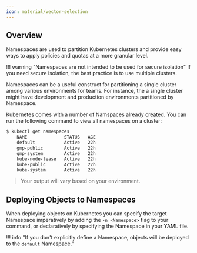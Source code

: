 ```yaml
---
icon: material/vector-selection
---
```

## Overview
Namespaces are used to partition Kubernetes clusters and provide easy ways to apply policies and quotas at a more granular level.  

!!! warning "Namespaces are not intended to be used for secure isolation"
    If you need secure isolation, the best practice is to use multiple clusters.

Namespaces can be a useful construct for partitioning a single cluster among various environments for teams. For instance, the a single cluster might have development and production environments partitioned by Namespace.  

Kubernetes comes with a number of Namspaces already created. You can run the following command to view all namespaces on a cluster:  

``` bash
$ kubectl get namespaces
    NAME              STATUS   AGE
    default           Active   22h
    gmp-public        Active   22h
    gmp-system        Active   22h
    kube-node-lease   Active   22h
    kube-public       Active   22h
    kube-system       Active   22h
```
> Your output will vary based on your environment.  

## Deploying Objects to Namespaces
When deploying objects on Kubernetes you can specify the target Namespace imperatively by adding the `-n <Namespace>` flag to your command, or declaratively by specifying the Namespace in your YAML file.  

!!! info "If you don't explicitly define a Namespace, objects will be deployed to the `default` Namespace."